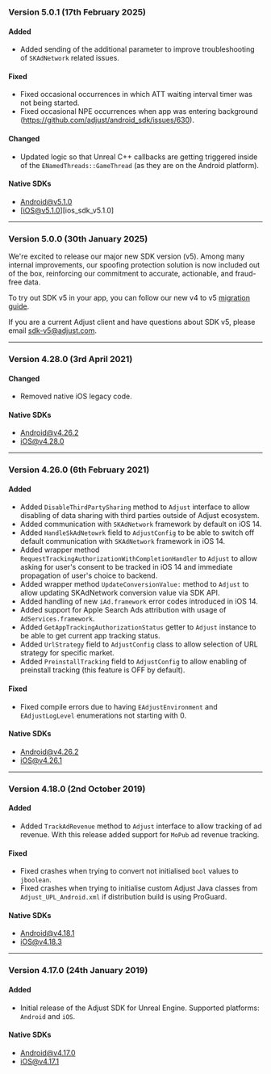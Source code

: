### Version 5.0.1 (17th February 2025)
#### Added
- Added sending of the additional parameter to improve troubleshooting of `SKAdNetwork` related issues.

#### Fixed
- Fixed occasional occurrences in which ATT waiting interval timer was not being started.
- Fixed occasional NPE occurrences when app was entering background (https://github.com/adjust/android_sdk/issues/630).

#### Changed
- Updated logic so that Unreal C++ callbacks are getting triggered inside of the `ENamedThreads::GameThread` (as they are on the Android platform).

#### Native SDKs
- [Android@v5.1.0][android_sdk_v5.1.0]
- [iOS@v5.1.0][ios_sdk_v5.1.0]

---

### Version 5.0.0 (30th January 2025)

We're excited to release our major new SDK version (v5). Among many internal improvements, our spoofing protection solution is now included out of the box, reinforcing our commitment to accurate, actionable, and fraud-free data.

To try out SDK v5 in your app, you can follow our new v4 to v5 [migration guide](./MIGRATION.md).

If you are a current Adjust client and have questions about SDK v5, please email [sdk-v5@adjust.com](mailto:sdk-v5@adjust.com).

---

### Version 4.28.0 (3rd April 2021)
#### Changed
- Removed native iOS legacy code.

#### Native SDKs
- [Android@v4.26.2][android_sdk_v4.26.2]
- [iOS@v4.28.0][ios_sdk_v4.28.0]

---

### Version 4.26.0 (6th February 2021)
#### Added
- Added `DisableThirdPartySharing` method to `Adjust` interface to allow disabling of data sharing with third parties outside of Adjust ecosystem.
- Added communication with `SKAdNetwork` framework by default on iOS 14.
- Added `HandleSkAdNetowrk` field to `AdjustConfig` to be able to switch off default communication with `SKAdNetwork` framework in iOS 14.
- Added wrapper method `RequestTrackingAuthorizationWithCompletionHandler` to `Adjust` to allow asking for user's consent to be tracked in iOS 14 and immediate propagation of user's choice to backend.
- Added wrapper method `UpdateConversionValue:` method to `Adjust` to allow updating SKAdNetwork conversion value via SDK API.
- Added handling of new `iAd.framework` error codes introduced in iOS 14.
- Added support for Apple Search Ads attribution with usage of `AdServices.framework`.
- Added `GetAppTrackingAuthorizationStatus` getter to `Adjust` instance to be able to get current app tracking status.
- Added `UrlStrategy` field to `AdjustConfig` class to allow selection of URL strategy for specific market.
- Added `PreinstallTracking` field to `AdjustConfig` to allow enabling of preinstall tracking (this feature is OFF by default).

#### Fixed
- Fixed compile errors due to having `EAdjustEnvironment` and `EAdjustLogLevel` enumerations not starting with 0.

#### Native SDKs
- [Android@v4.26.2][android_sdk_v4.26.2]
- [iOS@v4.26.1][ios_sdk_v4.26.1]

---

### Version 4.18.0 (2nd October 2019)
#### Added
- Added `TrackAdRevenue` method to `Adjust` interface to allow tracking of ad revenue. With this release added support for `MoPub` ad revenue tracking.

#### Fixed
- Fixed crashes when trying to convert not initialised `bool` values to `jboolean`.
- Fixed crashes when trying to initialise custom Adjust Java classes from `Adjust_UPL_Android.xml` if distribution build is using ProGuard.

#### Native SDKs
- [Android@v4.18.1][android_sdk_v4.18.1]
- [iOS@v4.18.3][ios_sdk_v4.18.3]

---

### Version 4.17.0 (24th January 2019)
#### Added
- Initial release of the Adjust SDK for Unreal Engine. Supported platforms: `Android` and `iOS`.

#### Native SDKs
- [Android@v4.17.0][android_sdk_v4.17.0]
- [iOS@v4.17.1][ios_sdk_v4.17.1]

[android_sdk_v4.17.0]: https://github.com/adjust/android_sdk/tree/v4.17.0
[android_sdk_v4.18.1]: https://github.com/adjust/android_sdk/tree/v4.18.1
[android_sdk_v4.26.2]: https://github.com/adjust/android_sdk/tree/v4.26.2
[android_sdk_v5.1.0]: https://github.com/adjust/android_sdk/tree/v5.1.0

[ios_sdk_v4.17.1]: https://github.com/adjust/ios_sdk/tree/v4.17.1
[ios_sdk_v4.18.3]: https://github.com/adjust/ios_sdk/tree/v4.18.3
[ios_sdk_v4.26.1]: https://github.com/adjust/ios_sdk/tree/v4.26.1
[ios_sdk_v4.28.0]: https://github.com/adjust/ios_sdk/tree/v4.28.0
[ios_sdk_v5.0.1]: https://github.com/adjust/ios_sdk/tree/v5.0.1
